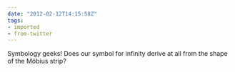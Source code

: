 ```yaml
---
date: "2012-02-12T14:15:58Z"
tags:
- imported
- from-twitter
---
```

Symbology geeks! Does our symbol for infinity derive at all from the shape of the Möbius strip?
